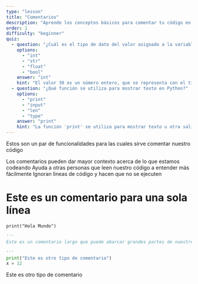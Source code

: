 ```yaml
---
type: "lesson"
title: "Comentarios"
description: "Aprende los conceptos básicos para comentar tu código en Python."
order: 1
difficulty: "beginner"
quiz:
  - question: "¿Cuál es el tipo de dato del valor asignado a la variable 'age' a continuación?\n age = 30"
    options:
      - "int"
      - "str"
      - "float"
      - "bool"
    answer: "int"
    hint: "El valor 30 es un número entero, que se representa con el tipo de dato 'int' en Python."
  - question: "¿Qué función se utiliza para mostrar texto en Python?"
    options:
      - "print"
      - "input"
      - "len"
      - "type"
    answer: "print"
    hint: "La función 'print' se utiliza para mostrar texto u otra salida en Python."
---
```


Estos son un par de funcionalidades para las cuales sirve comentar nuestro código

Los comentarios pueden dar mayor contexto acerca de lo que estamos codeando
Ayuda a otras personas que leen nuestro código a entender más fácilmente
Ignoran lineas de código y hacen que no se ejecuten

# Este es un comentario para una sola línea

`print("Hola Mundo")`

```python frame="code" title="python.py"
'''
Este es un comentario largo que puede abarcar grandes partes de nuestro codigo

'''
print("Este es otro tipo de comentario")
x = 12
```

Este es otro tipo de comentario
